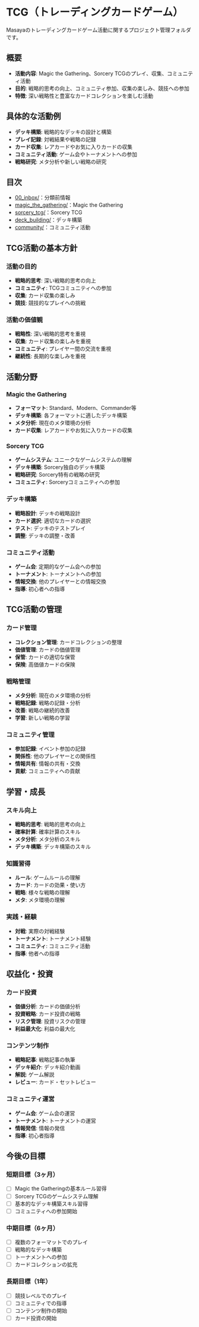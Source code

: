 # TCG（トレーディングカードゲーム）

Masayaのトレーディングカードゲーム活動に関するプロジェクト管理フォルダです。

## 概要
- **活動内容**: Magic the Gathering、Sorcery TCGのプレイ、収集、コミュニティ活動
- **目的**: 戦略的思考の向上、コミュニティ参加、収集の楽しみ、競技への参加
- **特徴**: 深い戦略性と豊富なカードコレクションを楽しむ活動

## 具体的な活動例
- **デッキ構築**: 戦略的なデッキの設計と構築
- **プレイ記録**: 対戦結果や戦略の記録
- **カード収集**: レアカードやお気に入りカードの収集
- **コミュニティ活動**: ゲーム会やトーナメントへの参加
- **戦略研究**: メタ分析や新しい戦略の研究

## 目次
- [00_inbox/](00_inbox/)：分類前情報
- [magic_the_gathering/](magic_the_gathering/)：Magic the Gathering
- [sorcery_tcg/](sorcery_tcg/)：Sorcery TCG
- [deck_building/](deck_building/)：デッキ構築
- [community/](community/)：コミュニティ活動

## TCG活動の基本方針

### 活動の目的
- **戦略的思考**: 深い戦略的思考の向上
- **コミュニティ**: TCGコミュニティへの参加
- **収集**: カード収集の楽しみ
- **競技**: 競技的なプレイへの挑戦

### 活動の価値観
- **戦略性**: 深い戦略的思考を重視
- **収集**: カード収集の楽しみを重視
- **コミュニティ**: プレイヤー間の交流を重視
- **継続性**: 長期的な楽しみを重視

## 活動分野

### Magic the Gathering
- **フォーマット**: Standard、Modern、Commander等
- **デッキ構築**: 各フォーマットに適したデッキ構築
- **メタ分析**: 現在のメタ環境の分析
- **カード収集**: レアカードやお気に入りカードの収集

### Sorcery TCG
- **ゲームシステム**: ユニークなゲームシステムの理解
- **デッキ構築**: Sorcery独自のデッキ構築
- **戦略研究**: Sorcery特有の戦略の研究
- **コミュニティ**: Sorceryコミュニティへの参加

### デッキ構築
- **戦略設計**: デッキの戦略設計
- **カード選択**: 適切なカードの選択
- **テスト**: デッキのテストプレイ
- **調整**: デッキの調整・改善

### コミュニティ活動
- **ゲーム会**: 定期的なゲーム会への参加
- **トーナメント**: トーナメントへの参加
- **情報交換**: 他のプレイヤーとの情報交換
- **指導**: 初心者への指導

## TCG活動の管理

### カード管理
- **コレクション管理**: カードコレクションの整理
- **価値管理**: カードの価値管理
- **保管**: カードの適切な保管
- **保険**: 高価値カードの保険

### 戦略管理
- **メタ分析**: 現在のメタ環境の分析
- **戦略記録**: 戦略の記録・分析
- **改善**: 戦略の継続的改善
- **学習**: 新しい戦略の学習

### コミュニティ管理
- **参加記録**: イベント参加の記録
- **関係性**: 他のプレイヤーとの関係性
- **情報共有**: 情報の共有・交換
- **貢献**: コミュニティへの貢献

## 学習・成長

### スキル向上
- **戦略的思考**: 戦略的思考の向上
- **確率計算**: 確率計算のスキル
- **メタ分析**: メタ分析のスキル
- **デッキ構築**: デッキ構築のスキル

### 知識習得
- **ルール**: ゲームルールの理解
- **カード**: カードの効果・使い方
- **戦略**: 様々な戦略の理解
- **メタ**: メタ環境の理解

### 実践・経験
- **対戦**: 実際の対戦経験
- **トーナメント**: トーナメント経験
- **コミュニティ**: コミュニティ活動
- **指導**: 他者への指導

## 収益化・投資

### カード投資
- **価値分析**: カードの価値分析
- **投資戦略**: カード投資の戦略
- **リスク管理**: 投資リスクの管理
- **利益最大化**: 利益の最大化

### コンテンツ制作
- **戦略記事**: 戦略記事の執筆
- **デッキ紹介**: デッキ紹介動画
- **解説**: ゲーム解説
- **レビュー**: カード・セットレビュー

### コミュニティ運営
- **ゲーム会**: ゲーム会の運営
- **トーナメント**: トーナメントの運営
- **情報発信**: 情報の発信
- **指導**: 初心者指導

## 今後の目標

### 短期目標（3ヶ月）
- [ ] Magic the Gatheringの基本ルール習得
- [ ] Sorcery TCGのゲームシステム理解
- [ ] 基本的なデッキ構築スキル習得
- [ ] コミュニティへの参加開始

### 中期目標（6ヶ月）
- [ ] 複数のフォーマットでのプレイ
- [ ] 戦略的なデッキ構築
- [ ] トーナメントへの参加
- [ ] カードコレクションの拡充

### 長期目標（1年）
- [ ] 競技レベルでのプレイ
- [ ] コミュニティでの指導
- [ ] コンテンツ制作の開始
- [ ] カード投資の開始 